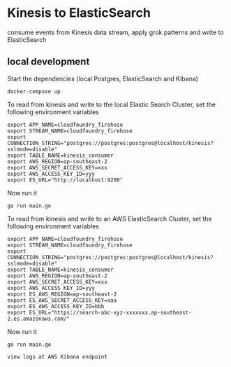 # Kinesis to ElasticSearch
consume events from Kinesis data stream, apply grok patterns and write to ElasticSearch

## local development
Start the dependencies (local Postgres, ElasticSearch and Kibana)
```
docker-compose up
```


To read from kinesis and write to the local Elastic Search Cluster, set the following environment variables
```
export APP_NAME=cloudfoundry_firehose
export STREAM_NAME=cloudfoundry_firehose
export CONNECTION_STRING="postgres://postgres:postgres@localhost/kinesis?sslmode=disable"
export TABLE_NAME=kinesis_consumer
export AWS_REGION=ap-southeast-2
export AWS_SECRET_ACCESS_KEY=xxx
export AWS_ACCESS_KEY_ID=yyy
export ES_URL="http://localhost:9200"
```
Now run it
```
go run main.go
```


To read from kinesis and write to an AWS ElasticSearch Cluster, set the following environment variables
```
export APP_NAME=cloudfoundry_firehose
export STREAM_NAME=cloudfoundry_firehose
export CONNECTION_STRING="postgres://postgres:postgres@localhost/kinesis?sslmode=disable"
export TABLE_NAME=kinesis_consumer
export AWS_REGION=ap-southeast-2
export AWS_SECRET_ACCESS_KEY=xxx
export AWS_ACCESS_KEY_ID=yyy
export ES_AWS_REGION=ap-southeast-2
export ES_AWS_SECRET_ACCESS_KEY=aaa
export ES_AWS_ACCESS_KEY_ID=bbb
export ES_URL="https://search-abc-xyz-xxxxxxx.ap-southeast-2.es.amazonaws.com/"
```
Now run it
```
go run main.go

view logs at AWS Kibana endpoint
